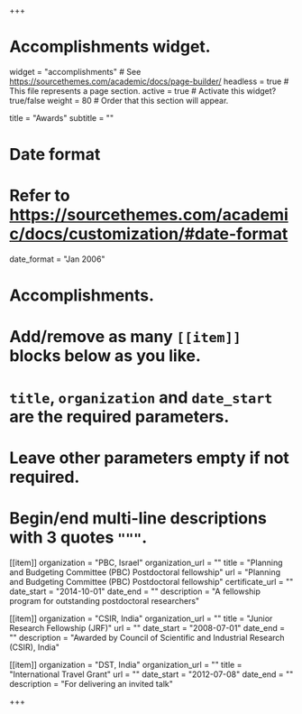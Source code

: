 +++
# Accomplishments widget.
widget = "accomplishments"  # See https://sourcethemes.com/academic/docs/page-builder/
headless = true  # This file represents a page section.
active = true  # Activate this widget? true/false
weight = 80  # Order that this section will appear.

title = "Awards"
subtitle = ""

# Date format
#   Refer to https://sourcethemes.com/academic/docs/customization/#date-format
date_format = "Jan 2006"

# Accomplishments.
#   Add/remove as many `[[item]]` blocks below as you like.
#   `title`, `organization` and `date_start` are the required parameters.
#   Leave other parameters empty if not required.
#   Begin/end multi-line descriptions with 3 quotes `"""`.

[[item]]
  organization = "PBC, Israel"
  organization_url = ""
  title = "Planning and Budgeting Committee (PBC) Postdoctoral fellowship"
  url = "Planning and Budgeting Committee (PBC) Postdoctoral fellowship"
  certificate_url = ""
  date_start = "2014-10-01"
  date_end = ""
  description = "A fellowship program for outstanding postdoctoral researchers"

[[item]]
  organization = "CSIR, India"
  organization_url = ""
  title = "Junior Research Fellowship (JRF)"
  url = ""
  date_start = "2008-07-01"
  date_end = ""
  description = "Awarded by Council of Scientific and Industrial Research (CSIR), India"

[[item]]
  organization = "DST, India"
  organization_url = ""
  title = "International Travel Grant"
  url = ""
  date_start = "2012-07-08"
  date_end = ""
  description = "For delivering an invited talk"
  
+++
